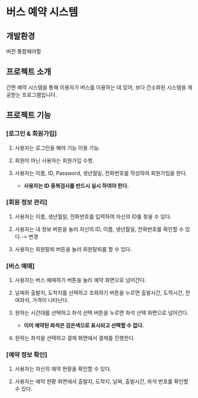 # 버스 예약 시스템

## 개발환경
버전 통합해야함

## 프로젝트 소개
간편 예약 시스템을 통해 이용자가 버스를 이용하는 데 있어, 보다 간소화된 시스템을 제공받는 프로그램입니다.

## 프로젝트 기능
### [로그인 & 회원가입]
1. 사용자는 로그인을 해야 기능 이용 가능.

2. 회원이 아닌 사용자는 회원가입 수행.

3. 사용자는 이름, ID, Password, 생년월일, 전화번호를 작성하여 회원가입을 한다.
   * **사용자는 ID 중복검사를 반드시 실시 하여야 한다.**

### [회원 정보 관리]
1. 사용자는 이름, 생년월일, 전화번호를 입력하여 자신의 ID를 찾을 수 있다.

2. 사용자는 내 정보 버튼을 눌러 자신의 ID, 이름, 생년월일, 전화번호를 확인할 수 있다.-> 변경 

3. 사용자는 회원탈퇴 버튼을 눌러 회원탈퇴를 할 수 있다.

### [버스 예매]
1. 사용자는 버스 예매하기 버튼을 눌러 예약 화면으로 넘어간다.

2. 날짜와 출발지, 도착지를 선택하고 조회하기 버튼을 누르면 출발시간, 도착시간, 잔여좌석, 가격이 나타난다.

3. 원하는 시간대를 선택하고 좌석 선택 버튼을 누르면 좌석 선택 화면으로 넘어간다.
     * **이미 예약된 좌석은 검은색으로 표시되고 선택할 수 없다.**
4. 원하는 좌석을 선택하고 결제 화면에서 결제를 진행한다.

### [예약 정보 확인]  
1. 사용자는 자신의 예약 현황을 확인할 수 있다.

2. 사용자는 예약 현황 화면에서 출발지, 도착지, 날짜, 출발시간, 좌석 번호를 확인할 수 있다.

